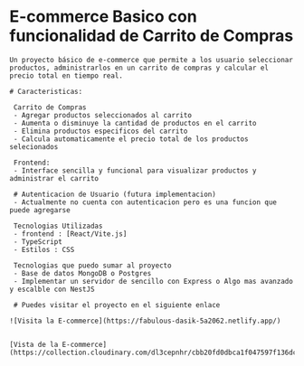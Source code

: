 # E-commerce Basico con funcionalidad de Carrito de Compras 

    Un proyecto básico de e-commerce que permite a los usuario seleccionar productos, administrarlos en un carrito de compras y calcular el precio total en tiempo real.

    # Caracteristicas:
    
     Carrito de Compras
     - Agregar productos seleccionados al carrito
     - Aumenta o disminuye la cantidad de productos en el carrito 
     - Elimina productos especificos del carrito
     - Calcula automaticamente el precio total de los productos selecionados

     Frontend: 
     - Interface sencilla y funcional para visualizar productos y administrar el carrito

     # Autenticacion de Usuario (futura implementacion)
     - Actualmente no cuenta con autenticacion pero es una funcion que puede agregarse

     Tecnologias Utilizadas
     - frontend : [React/Vite.js]
     - TypeScript
     - Estilos : CSS

     Tecnologias que puedo sumar al proyecto
     - Base de datos MongoDB o Postgres 
     - Implementar un servidor de sencillo con Express o Algo mas avanzado y escalble con NestJS

     # Puedes visitar el proyecto en el siguiente enlace

    ![Visita la E-commerce](https://fabulous-dasik-5a2062.netlify.app/)


    [Vista de la E-commerce](https://collection.cloudinary.com/dl3cepnhr/cbb20fd0dbca1f047597f136dc603599)